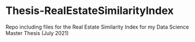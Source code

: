 # Thesis-RealEstateSimilarityIndex
Repo including files for the Real Estate Similarity Index for my Data Science Master Thesis (July 2021)
